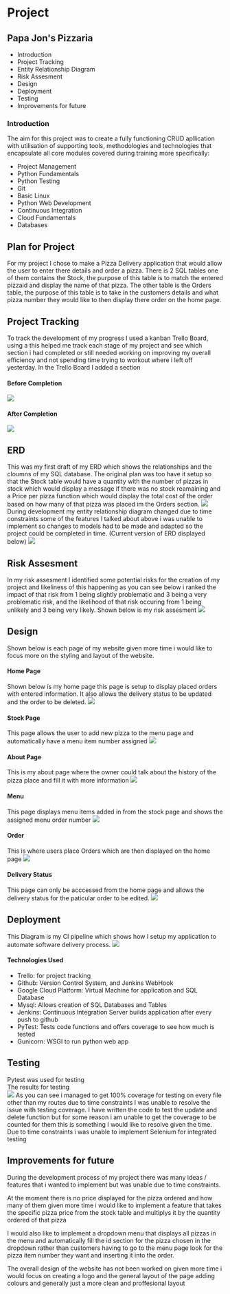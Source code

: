 # Project
## Papa Jon's Pizzaria

* Introduction
* Project Tracking
* Entity Relationship Diagram
* Risk Assesment 
* Design
* Deployment
* Testing
* Improvements for future 

### Introduction
The aim for this project was to create a fully functioning CRUD apllication with utilisation of supporting tools, methodologies and technologies that encapsulate all core modules covered during training more specifically:
* Project Management
* Python Fundamentals
* Python Testing
* Git
* Basic Linux
* Python Web Development
* Continuous Integration
* Cloud Fundamentals
* Databases

## Plan for Project
For my project I chose to make a Pizza Delivery application that would allow the user to enter there details and order a pizza. There is 2 SQL tables one of them contains the Stock, the purpose of this table is to match the entered pizzaid and display the name of that pizza. The other table is the Orders table, the purpose of this table is to take in the customers details and what pizza number they would like to then display there order on the home page.


## Project Tracking
To track the development of my progress I used a kanban Trello Board, using a this helped me track each stage of my project and see which section i had completed or still needed working on improving my overall efficiency and not spending time trying to workout where i left off yesterday.
In the Trello Board I added a section 
#### Before Completion
![](Documents/TrelloBoard.PNG)
#### After Completion
![](Documents/Trello2.PNG)


## ERD
This was my first draft of my ERD which shows the relationships and the cloumns of my SQL database. The original plan was too have it setup so that the Stock table would have a quantity with the number of pizzas in stock which would display a message if there was no stock reamaining and a Price per pizza function which would display the total cost of the order based on how many of that pizza was placed im the Orders section.
![](Documents/erd1.png)
During development my entity relationship diagram changed due to time constraints some of the features I talked about above i was unable to implement so changes to models had to be made and adapted so the project could be completed in time. (Current version of ERD displayed below)
![](Documents/erd2.png)

## Risk Assesment
In my risk assesment I identified some potential risks for the creation of my project and likeliness of this happening as you can see below i ranked the impact of that risk from 1 being slightly problematic and 3 being a very problematic risk, and the likelihood of that risk occuring from 1 being unlikely and 3 being very likely.
Shown below is my risk assesment
![](Documents/Riskassesment.PNG)

## Design
Shown below is each page of my website given more time i would like to focus more on the styling and layout of the website.
#### Home Page
Shown below is my home page this page is setup to display placed orders with entered information. It also allows the delivery status to be updated and the order to be deleted.
![](Documents/Home.PNG)
#### Stock Page
This page allows the user to add new pizza to the menu page and automatically have a menu item number assigned
![](Documents/stock.PNG)
#### About Page
This is my about page where the owner could talk about the history of the pizza place and fill it with more information
![](Documents/about.PNG)
#### Menu
This page displays menu items added in from the stock page and shows the assigned menu order number
![](Documents/menu.PNG)
#### Order
This is where users place Orders which are then displayed on the home page
![](Documents/Orderee.PNG)
#### Delivery Status
This page can only be acccessed from the home page and allows the delivery status for the paticular order to be edited.
![](Documents/updateorder.PNG)


## Deployment
This Diagram is my CI pipeline which shows how I setup my application  to automate software delivery process.
![](Documents/cipipeline.PNG)

#### Technologies Used
* Trello: for project tracking
* Github: Version Control System, and Jenkins WebHook
* Google Cloud Platform: Virtual Machine for application and SQL Database
* Mysql: Allows creation of SQL Databases and Tables
* Jenkins: Continuous Integration Server builds application after every push to github
* PyTest: Tests code functions and offers coverage to see how much is tested
* Gunicorn: WSGI to run python web app


## Testing
Pytest was used for testing  
The results for testing  
![](Documents/Testing.PNG)
As you can see i managed to get 100% coverage for testing on every file other than my routes due to time constraints I was unable to resolve the issue with testing coverage. I have written the code to test the update and delete function but for some reason i am unable to get the coverage to be counted for them this is something I would like to resolve given the time.
Due to time constraints i was unable to implement Selenium for integrated testing
## Improvements for future
During the development process of my project there was many ideas / features that i wanted to implement but was unable due to time constraints.

At the moment there is no price displayed for the pizza ordered and how many of them given more time i would like to implement a feature that takes the specific pizza price from the stock table and multiplys it by the quantity ordered of that pizza

I would also like to implement a dropdown menu that displays all pizzas in the menu and automatically fill the id section for the pizza chosen in the dropdown rather than customers having to go to the menu page look for the pizza item number they want and inserting it into the order.

The overall design of the website has not been worked on given more time i would focus on creating a logo and the general layout of the page adding colours and generally just a more clean and proffesional layout


